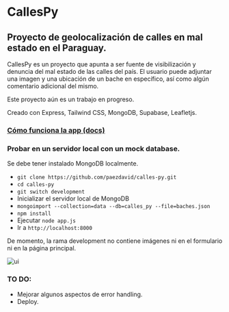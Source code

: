 # CallesPy
## Proyecto de geolocalización de calles en mal estado en el Paraguay.

CallesPy es un proyecto que apunta a ser fuente de visibilización y denuncia del mal estado de las calles del país.
El usuario puede adjuntar una imagen y una ubicación de un bache en específico, así como algún comentario adicional del mismo.

Este proyecto aún es un trabajo en progreso.

Creado con Express, Tailwind CSS, MongoDB, Supabase, Leafletjs.

### [Cómo funciona la app (docs)](https://github.com/paezdavid/calles-py/blob/main/DOCS.md)

### Probar en un servidor local con un mock database.

Se debe tener instalado MongoDB localmente.

- ```git clone https://github.com/paezdavid/calles-py.git```
- ```cd calles-py```
- ```git switch development```
- Inicializar el servidor local de MongoDB
- ```mongoimport --collection=data --db=calles_py --file=baches.json```
- ```npm install```
- Ejecutar ```node app.js```
- Ir a ```http://localhost:8000```

De momento, la rama development no contiene imágenes ni en el formulario ni en la página principal.

![ui](https://github.com/paezdavid/calles-py/assets/69438782/8295d3eb-d6c7-40f5-8752-fdf991a27894)


### TO DO:
* Mejorar algunos aspectos de error handling.
* Deploy.
